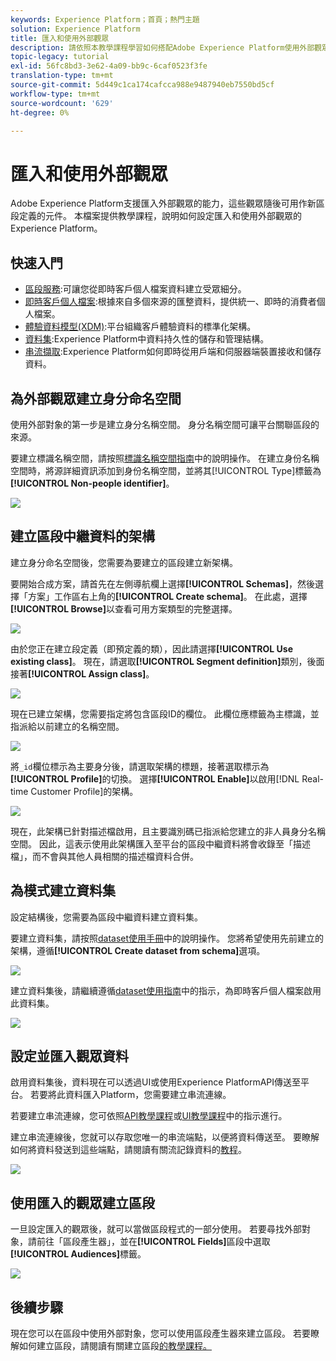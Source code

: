 ```yaml
---
keywords: Experience Platform；首頁；熱門主題
solution: Experience Platform
title: 匯入和使用外部觀眾
description: 請依照本教學課程學習如何搭配Adobe Experience Platform使用外部觀眾。
topic-legacy: tutorial
exl-id: 56fc8bd3-3e62-4a09-bb9c-6caf0523f3fe
translation-type: tm+mt
source-git-commit: 5d449c1ca174cafcca988e9487940eb7550bd5cf
workflow-type: tm+mt
source-wordcount: '629'
ht-degree: 0%

---
```


# 匯入和使用外部觀眾

Adobe Experience Platform支援匯入外部觀眾的能力，這些觀眾隨後可用作新區段定義的元件。 本檔案提供教學課程，說明如何設定匯入和使用外部觀眾的Experience Platform。

## 快速入門

- [區段服務](../home.md):可讓您從即時客戶個人檔案資料建立受眾細分。
- [即時客戶個人檔案](../../profile/home.md):根據來自多個來源的匯整資料，提供統一、即時的消費者個人檔案。
- [體驗資料模型(XDM)](../../xdm/home.md):平台組織客戶體驗資料的標準化架構。
- [資料集](../../catalog/datasets/overview.md):Experience Platform中資料持久性的儲存和管理結構。
- [串流擷取](../../ingestion/streaming-ingestion/overview.md):Experience Platform如何即時從用戶端和伺服器端裝置接收和儲存資料。

## 為外部觀眾建立身分命名空間

使用外部對象的第一步是建立身分名稱空間。 身分名稱空間可讓平台關聯區段的來源。

要建立標識名稱空間，請按照[標識名稱空間指南](../../identity-service/namespaces.md#manage-namespaces)中的說明操作。 在建立身份名稱空間時，將源詳細資訊添加到身份名稱空間，並將其[!UICONTROL Type]標籤為&#x200B;**[!UICONTROL Non-people identifier]**。

![](../images/tutorials/external-audiences/identity-namespace-info.png)

## 建立區段中繼資料的架構

建立身分命名空間後，您需要為要建立的區段建立新架構。

要開始合成方案，請首先在左側導航欄上選擇&#x200B;**[!UICONTROL Schemas]**，然後選擇「方案」工作區右上角的&#x200B;**[!UICONTROL Create schema]**。 在此處，選擇&#x200B;**[!UICONTROL Browse]**&#x200B;以查看可用方案類型的完整選擇。

![](../images/tutorials/external-audiences/create-schema-browse.png)

由於您正在建立段定義（即預定義的類），因此請選擇&#x200B;**[!UICONTROL Use existing class]**。 現在，請選取&#x200B;**[!UICONTROL Segment definition]**&#x200B;類別，後面接著&#x200B;**[!UICONTROL Assign class]**。

![](../images/tutorials/external-audiences/assign-class.png)

現在已建立架構，您需要指定將包含區段ID的欄位。 此欄位應標籤為主標識，並指派給以前建立的名稱空間。

![](../images/tutorials/external-audiences/mark-primary-identifier.png)

將`_id`欄位標示為主要身分後，請選取架構的標題，接著選取標示為&#x200B;**[!UICONTROL Profile]**&#x200B;的切換。 選擇&#x200B;**[!UICONTROL Enable]**&#x200B;以啟用[!DNL Real-time Customer Profile]的架構。

![](../images/tutorials/external-audiences/schema-profile.png)

現在，此架構已針對描述檔啟用，且主要識別碼已指派給您建立的非人員身分名稱空間。 因此，這表示使用此架構匯入至平台的區段中繼資料將會收錄至「描述檔」，而不會與其他人員相關的描述檔資料合併。

## 為模式建立資料集

設定結構後，您需要為區段中繼資料建立資料集。

要建立資料集，請按照[dataset使用手冊](../../catalog/datasets/user-guide.md#create)中的說明操作。 您將希望使用先前建立的架構，遵循&#x200B;**[!UICONTROL Create dataset from schema]**&#x200B;選項。

![](../images/tutorials/external-audiences/select-schema.png)

建立資料集後，請繼續遵循[dataset使用指南](../../catalog/datasets/user-guide.md#enable-profile)中的指示，為即時客戶個人檔案啟用此資料集。

![](../images/tutorials/external-audiences/dataset-profile.png)

## 設定並匯入觀眾資料

啟用資料集後，資料現在可以透過UI或使用Experience PlatformAPI傳送至平台。 若要將此資料匯入Platform，您需要建立串流連線。

若要建立串流連線，您可依照[API教學課程](../../sources/tutorials/api/create/streaming/http.md)或[UI教學課程](../../sources/tutorials/ui/create/streaming/http.md)中的指示進行。

建立串流連線後，您就可以存取您唯一的串流端點，以便將資料傳送至。 要瞭解如何將資料發送到這些端點，請閱讀有關流記錄資料的[教程](../../ingestion/tutorials/streaming-record-data.md#ingest-data)。

![](../images/tutorials/external-audiences/get-streaming-endpoint.png)

## 使用匯入的觀眾建立區段

一旦設定匯入的觀眾後，就可以當做區段程式的一部分使用。 若要尋找外部對象，請前往「區段產生器」，並在&#x200B;**[!UICONTROL Fields]**&#x200B;區段中選取&#x200B;**[!UICONTROL Audiences]**&#x200B;標籤。

![](../images/tutorials/external-audiences/external-audiences.png)

## 後續步驟

現在您可以在區段中使用外部對象，您可以使用區段產生器來建立區段。 若要瞭解如何建立區段，請閱讀有關建立區段[的教學課程。](./create-a-segment.md)
